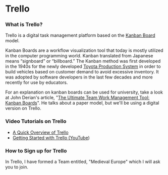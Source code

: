 # Trello

### What is Trello?

Trello is a digital task management platform based on the [Kanban Board](https://en.wikipedia.org/wiki/Kanban_board) model.

Kanban Boards are a workflow visualization tool that today is mostly utilized in the computer programming world. Kanban translated from Japanese means “signboard” or “billboard.” The Kanban method was first developed in the 1940s for the newly developed [Toyota Production System](https://www.toyota-global.com/company/vision_philosophy/toyota_production_system/origin_of_the_toyota_production_system.html) in order to build vehicles based on customer demand to avoid excessive inventory. It was adopted by software developers in the last few decades and more recently for use by educators. 

For an explanation on kanban boards can be used for university, take a look at John Derian's article, "[The Ultimate Team Work Management Tool: Kanban Boards](https://www.pblworks.org/blog/ultimate-team-work-management-tool-kanban-boards)". He talks about a paper model, but we'll be using a digital version on Trello. 

### Video Tutorials on Trello

* [A Quick Overview of Trello](https://youtu.be/tVooja0Ta5I)
* [Getting Started with Trello \(YouTube](https://youtu.be/xky48zyL9iA)\)

### How to Sign up for Trello

In Trello, I have formed a Team entitled, "Medieval Europe" which I will ask you to join. 



